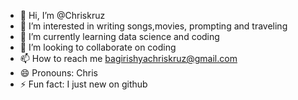 - 👋 Hi, I’m @Chriskruz
- 👀 I’m interested in writing songs,movies, prompting and traveling
- 🌱 I’m currently learning data science and coding
- 💞️ I’m looking to collaborate on coding
- 📫 How to reach me bagirishyachriskruz@gmail.com
- 😄 Pronouns: Chris
- ⚡ Fun fact: I just new on github

<!---
Chriskruz/Chriskruz is a ✨ special ✨ repository because its `README.md` (this file) appears on your GitHub profile.
You can click the Preview link to take a look at your changes.
--->
